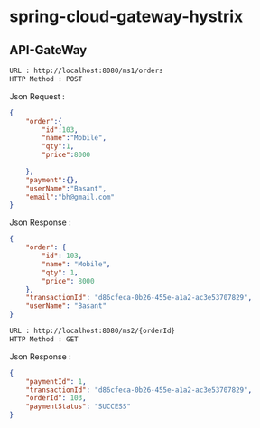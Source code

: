 # spring-cloud-gateway-hystrix


API-GateWay
-----------
```bash
URL : http://localhost:8080/ms1/orders
HTTP Method : POST
```
Json Request :
```json
{
	"order":{
		"id":103,
		"name":"Mobile",
		"qty":1,
		"price":8000
		
	},
	"payment":{},
	"userName":"Basant",
	"email":"bh@gmail.com"
}
```
Json Response :
```json
{
    "order": {
        "id": 103,
        "name": "Mobile",
        "qty": 1,
        "price": 8000
    },
    "transactionId": "d86cfeca-0b26-455e-a1a2-ac3e53707829",
    "userName": "Basant"
}

```
```bash
URL : http://localhost:8080/ms2/{orderId}
HTTP Method : GET
```
Json Response :
```json
{
    "paymentId": 1,
    "transactionId": "d86cfeca-0b26-455e-a1a2-ac3e53707829",
    "orderId": 103,
    "paymentStatus": "SUCCESS"
}
```
